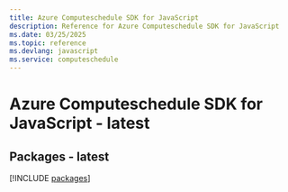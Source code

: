 ```yaml
---
title: Azure Computeschedule SDK for JavaScript
description: Reference for Azure Computeschedule SDK for JavaScript
ms.date: 03/25/2025
ms.topic: reference
ms.devlang: javascript
ms.service: computeschedule
---
```

# Azure Computeschedule SDK for JavaScript - latest
## Packages - latest
[!INCLUDE [packages](computeschedule-index.md)]